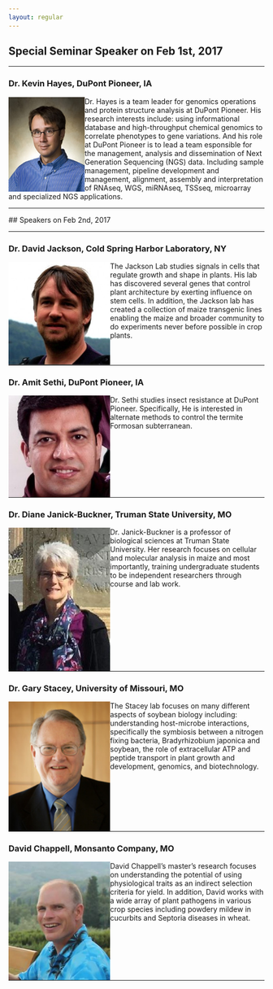 ```yaml
---
layout: regular
---
```

## Special Seminar Speaker on Feb 1st, 2017
<hr style="clear: both;" />

### Dr. Kevin Hayes, DuPont Pioneer, IA

<img src="/img/kevinH.jpeg" alt="Dr. Kevin Hayes Photo" width="150px" style="float: left" /> 

Dr. Hayes is a team leader for genomics operations and protein structure analysis at DuPont Pioneer. His research interests include: using informational database and high-throughput chemical genomics to correlate phenotypes to gene variations. And his role at DuPont Pioneer is to lead a team esponsible for the management, analysis and dissemination of Next Generation Sequencing (NGS) data. Including sample management, pipeline development and management, alignment, assembly and interpretation of RNAseq, WGS, miRNAseq, TSSseq, microarray and specialized NGS applications.

<hr style="clear: both;" />
## Speakers on Feb 2nd, 2017
<hr style="clear: both;" />

### Dr. David Jackson, Cold Spring Harbor Laboratory, NY

<img src="/img/speaker1.jpeg" alt="Dr. David Jackson Photo" width="200px" style="float: left" /> 

The Jackson Lab studies signals in cells that regulate growth and shape in plants. His lab has discovered several genes that control plant architecture by exerting influence on stem cells. In addition, the Jackson lab has created a collection of maize transgenic lines enabling the maize and broader community to do experiments never before possible in crop plants.


<hr style="clear: both;" />

### Dr. Amit Sethi, DuPont Pioneer, IA

<img src="/img/speaker2.png" alt="Dr. Amit Sethi Photo" width="200px" style="float: left" /> 

Dr. Sethi studies insect resistance at DuPont Pioneer. Specifically, He is interested in alternate methods to control the termite Formosan subterranean.


<hr style="clear: both;" />

### Dr. Diane Janick-Buckner, Truman State University, MO

<img src="/img/jb2.JPG" alt="Dr. Diane Janick-Buckner" width="200px" style="float: left" /> 

Dr. Janick-Buckner is a professor of biological sciences at Truman State University. Her research focuses on cellular and molecular analysis in maize and most importantly, training undergraduate students to be independent researchers through course and lab work.

<hr style="clear: both;" />

### Dr. Gary Stacey, University of Missouri, MO

<img src="/img/speaker3.jpeg" alt="Dr. Gary Stacey Photo" width="200px" style="float: left" /> 

The Stacey lab focuses on many different aspects of soybean biology including: understanding host-microbe interactions, specifically the symbiosis between a nitrogen fixing bacteria, Bradyrhizobium japonica and soybean, the role of extracellular ATP and peptide transport in plant growth and development, genomics, and biotechnology.

<hr style="clear: both;" />

### David Chappell, Monsanto Company, MO

<img src="/img/davidC.JPG" alt="David Chappell Photo" width="200px" style="float: left" /> 

David Chappell’s master’s research focuses on understanding the potential of using physiological traits as an indirect selection criteria for yield. In addition, David works with a wide array of plant pathogens in various crop species including powdery mildew in cucurbits and Septoria diseases in wheat.

<hr style="clear: both;" />
